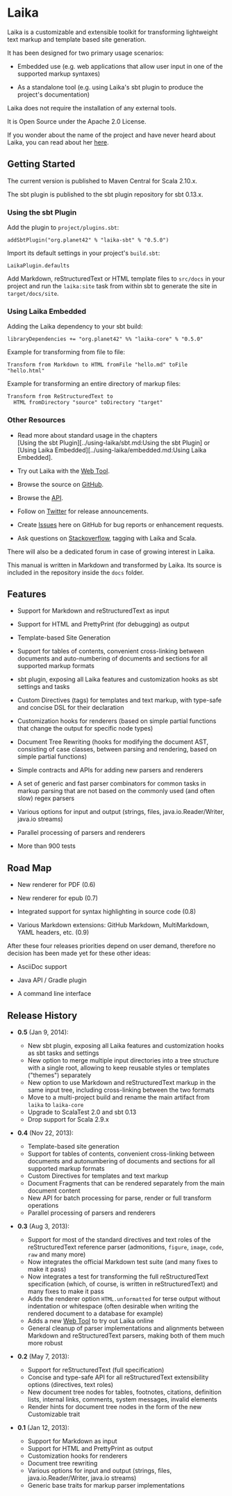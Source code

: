 
Laika
=====

Laika is a customizable and extensible toolkit for transforming lightweight text markup and template based site generation.

It has been designed for two primary usage scenarios:

* Embedded use (e.g. web applications that allow user input in one of the supported markup syntaxes)

* As a standalone tool (e.g. using Laika's sbt plugin to produce the project's documentation)

Laika does not require the installation of any external tools.

It is Open Source under the Apache 2.0 License.

If you wonder about the name of the project and have never heard about Laika, 
you can read about her [here][laika-wikipedia].


[laika-wikipedia]: http://en.wikipedia.org/wiki/Laika


Getting Started
---------------

The current version is published to Maven Central for Scala 2.10.x.

The sbt plugin is published to the sbt plugin repository for sbt 0.13.x.


### Using the sbt Plugin

Add the plugin to `project/plugins.sbt`:

    addSbtPlugin("org.planet42" % "laika-sbt" % "0.5.0")

Import its default settings in your project's `build.sbt`:

    LaikaPlugin.defaults
    
Add Markdown, reStructuredText or HTML template files to `src/docs` in your
project and run the `laika:site` task from within sbt to generate the site
in `target/docs/site`.    
    

### Using Laika Embedded

Adding the Laika dependency to your sbt build:

    libraryDependencies += "org.planet42" %% "laika-core" % "0.5.0"

Example for transforming from file to file:

    Transform from Markdown to HTML fromFile "hello.md" toFile "hello.html"

Example for transforming an entire directory of markup files:

    Transform from ReStructuredText to 
      HTML fromDirectory "source" toDirectory "target"


### Other Resources

* Read more about standard usage in the chapters  
  [Using the sbt Plugin][../using-laika/sbt.md:Using the sbt Plugin]
  or [Using Laika Embedded][../using-laika/embedded.md:Using Laika Embedded].

* Try out Laika with the [Web Tool].

* Browse the source on [GitHub].

* Browse the [API].

* Follow on [Twitter] for release announcements.

* Create [Issues] here on GitHub for bug reports or enhancement requests.

* Ask questions on [Stackoverflow], tagging with Laika and Scala.
 
There will also be a dedicated forum in case of growing interest in Laika.

This manual is written in Markdown and transformed by Laika. Its source
is included in the repository inside the `docs` folder.


[Web Tool]: http://www.planet42.org/laika/webtool
[GitHub]: https://github.com/planet42/Laika
[API]: ../api/
[Twitter]: https://twitter.com/_planet42
[Issues]: https://github.com/planet42/Laika/issues
[Stackoverflow]: http://stackoverflow.com/questions/ask?tags=scala%2claika


Features
--------

* Support for Markdown and reStructuredText as input

* Support for HTML and PrettyPrint (for debugging) as output

* Template-based Site Generation

* Support for tables of contents, convenient cross-linking between 
  documents and auto-numbering of documents and sections for all 
  supported markup formats
  
* sbt plugin, exposing all Laika features and customization hooks
  as sbt settings and tasks

* Custom Directives (tags) for templates and text markup, with type-safe
  and concise DSL for their declaration

* Customization hooks for renderers (based on simple partial 
  functions that change the output for specific node types)

* Document Tree Rewriting (hooks for modifying the document AST, consisting
  of case classes, between parsing and rendering, based on simple partial 
  functions)

* Simple contracts and APIs for adding new parsers and renderers

* A set of generic and fast parser combinators for common tasks in
  markup parsing that are not based on the commonly used (and often slow)
  regex parsers 

* Various options for input and output (strings, files, java.io.Reader/Writer, java.io streams)

* Parallel processing of parsers and renderers

* More than 900 tests


Road Map
--------

* New renderer for PDF (0.6) 

* New renderer for epub (0.7)

* Integrated support for syntax highlighting in source code (0.8)

* Various Markdown extensions: GitHub Markdown, MultiMarkdown, YAML headers, etc. (0.9)


After these four releases priorities depend on user demand, therefore
no decision has been made yet for these other ideas:

* AsciiDoc support

* Java API / Gradle plugin

* A command line interface


Release History
---------------

* __0.5__ (Jan 9, 2014):

    * New sbt plugin, exposing all Laika features and customization hooks as sbt tasks and settings
    * New option to merge multiple input directories into a tree structure with a single root,
      allowing to keep reusable styles or templates ("themes") separately
    * New option to use Markdown and reStructuredText markup in the same input tree, including
      cross-linking between the two formats
    * Move to a multi-project build and rename the main artifact from `laika` to `laika-core`
    * Upgrade to ScalaTest 2.0 and sbt 0.13
    * Drop support for Scala 2.9.x

* __0.4__ (Nov 22, 2013):

    * Template-based site generation
    * Support for tables of contents, convenient cross-linking between documents 
      and autonumbering of documents and sections for all supported markup formats
    * Custom Directives for templates and text markup
    * Document Fragments that can be rendered separately from the main document content
    * New API for batch processing for parse, render or full transform operations
    * Parallel processing of parsers and renderers 
      
* __0.3__ (Aug 3, 2013):

    * Support for most of the standard directives and text roles of the reStructuredText reference
      parser (admonitions, `figure`, `image`, `code`, `raw` and many more)
    * Now integrates the official Markdown test suite (and many fixes to make it pass)
    * Now integrates a test for transforming the full reStructuredText specification (which, of
      course, is written in reStructuredText) and many fixes to make it pass
    * Adds the renderer option `HTML.unformatted` for terse output without indentation or whitespace
      (often desirable when writing the rendered document to a database for example)
    * Adds a new [Web Tool] to try out Laika online
    * General cleanup of parser implementations and alignments between Markdown and reStructuredText
      parsers, making both of them much more robust

* __0.2__ (May 7, 2013):

    * Support for reStructuredText (full specification)
    * Concise and type-safe API for all reStructuredText extensibility options (directives, text roles)
    * New document tree nodes for tables, footnotes, citations, definition lists, internal links,
      comments, system messages, invalid elements
    * Render hints for document tree nodes in the form of the new Customizable trait

* __0.1__ (Jan 12, 2013): 

    * Support for Markdown as input
    * Support for HTML and PrettyPrint as output
    * Customization hooks for renderers
    * Document tree rewriting
    * Various options for input and output (strings, files, java.io.Reader/Writer, java.io streams)
    * Generic base traits for markup parser implementations


  
